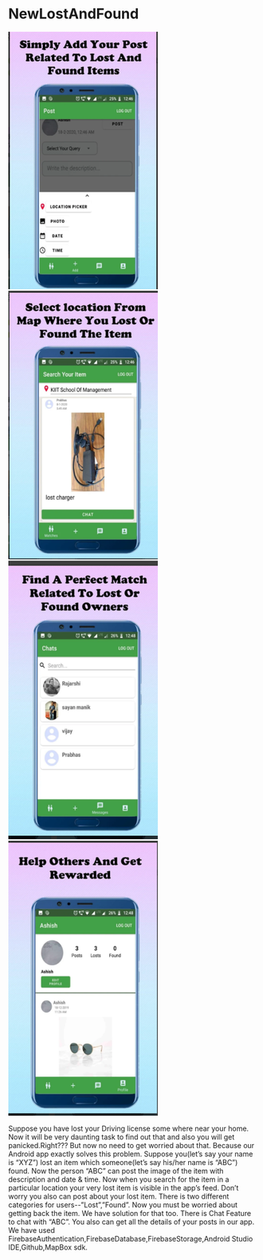 # NewLostAndFound

<img src="images/firstImage.png" width="300">
<img src="images/secondImage.png" width="300">
<img src="images/thirdImage.png" width="300">
<img src="images/fourthImage.png" width="300">
  
  
  
  
  Suppose you have lost your Driving license some where near your home. Now it will be very daunting task to find out that and also you will get panicked.Right???
But now no need to get worried about that. Because our Android app exactly solves this problem. 
Suppose you(let’s say your name is “XYZ”) lost an item which someone(let’s say his/her name is “ABC”) found. Now the person “ABC” can post the image of the item with description and date & time. Now when you search for the item in a particular location your very lost item is visible in the app’s feed. Don’t worry you also can post about your lost item. There is two different categories for users--”Lost”,”Found”.
Now you must be worried about getting back the item. We have solution for that too. There is Chat Feature to chat with “ABC”. 
You also can get all the details of your posts in our app.
We have used FirebaseAuthentication,FirebaseDatabase,FirebaseStorage,Android Studio IDE,Github,MapBox sdk.
